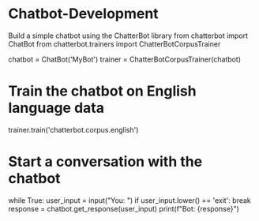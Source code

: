# Chatbot-Development
Build a simple chatbot using the ChatterBot library
from chatterbot import ChatBot
from chatterbot.trainers import ChatterBotCorpusTrainer

chatbot = ChatBot('MyBot')
trainer = ChatterBotCorpusTrainer(chatbot)

# Train the chatbot on English language data
trainer.train('chatterbot.corpus.english')

# Start a conversation with the chatbot
while True:
    user_input = input("You: ")
    if user_input.lower() == 'exit':
        break
    response = chatbot.get_response(user_input)
    print(f"Bot: {response}")
